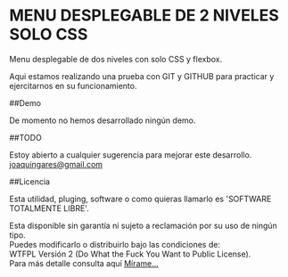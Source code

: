 MENU DESPLEGABLE DE 2 NIVELES SOLO CSS
========================================

Menu desplegable de dos niveles con solo CSS y flexbox.

Aqui estamos realizando una prueba con GIT y GITHUB para practicar y
ejercitarnos en su funcionamiento.

##Demo

De momento no hemos desarrollado ningún demo.

##TODO

Estoy abierto a cualquier sugerencia para mejorar este desarrollo.<br>
<joaquingares@gmail.com>

##Licencia

Esta utilidad, pluging, software o como quieras llamarlo es 'SOFTWARE
TOTALMENTE LIBRE'.

Esta disponible sin garantía ni sujeto a reclamación por su uso de
ningún tipo.<br> Puedes modificarlo o distribuirlo bajo las
condiciones de:<br> WTFPL Versión 2 (Do What the Fuck You Want to
Public License).<br> Para más detalle consulta aquí
[Mírame...](http://www.wtfpl.net/ 'Aquí puedes curiosear')<br>

<!--[un ejemplo](http://hup.me/ "Título del
ejemplo")(http://www.wtfpl.net/)<br> [![Total Downloads](https://poser
.pugx.org/laravel/framework/downloads.svg)](https://packagist.org/pack
ages/laravel/framework)-->
